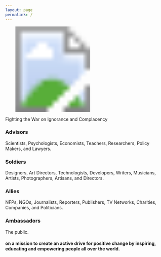 ```yaml
---
layout: page
permalink: /
---
```


<div>
    <svg width="300" height="270">
      <image xlink:href="images/better-forces-logo.svg" src="images/better-forces-logo-lge.png" alt="Better Forces Logo" width="300" height="270" />
    </svg>
</div>

Fighting the War on Ignorance and Complacency


### Advisors
Scientists, Psychologists, Economists, Teachers, Researchers, Policy Makers, and Lawyers.

### Soldiers
Designers, Art Directors, Technologists, Developers, Writers, Musicians, Artists, Photographers, Artisans, and Directors.

### Allies
NFPs, NGOs, Journalists, Reporters, Publishers, TV Networks, Charities, Companies, and Politicians.

### Ambassadors
The public.

#### on a mission to create an active drive for positive change by **inspiring**, **educating** and **empowering** people all over the world.
